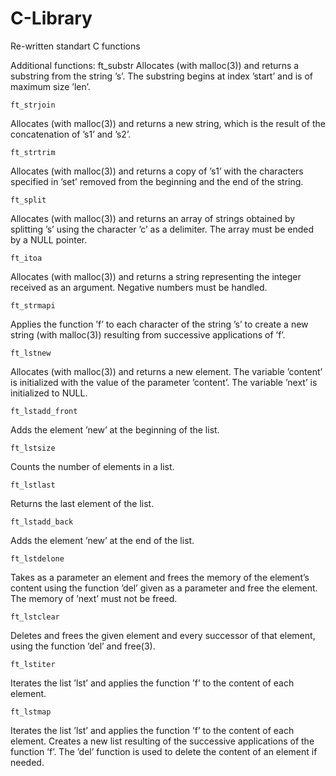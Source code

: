 # C-Library
Re-written standart C functions

Additional functions:
	ft_substr
Allocates (with malloc(3)) and returns a substring
from the string ’s’.
The substring begins at index ’start’ and is of
maximum size ’len’.

	ft_strjoin
Allocates (with malloc(3)) and returns a new
string, which is the result of the concatenation
of ’s1’ and ’s2’.

	ft_strtrim
Allocates (with malloc(3)) and returns a copy of
’s1’ with the characters specified in ’set’ removed
from the beginning and the end of the string.

	ft_split
Allocates (with malloc(3)) and returns an array
of strings obtained by splitting ’s’ using the
character ’c’ as a delimiter. The array must be
ended by a NULL pointer.

	ft_itoa
Allocates (with malloc(3)) and returns a string
representing the integer received as an argument.
Negative numbers must be handled.

	ft_strmapi
Applies the function ’f’ to each character of the
string ’s’ to create a new string (with malloc(3))
resulting from successive applications of ’f’.

	ft_lstnew
Allocates (with malloc(3)) and returns a new
element. The variable ’content’ is initialized
with the value of the parameter ’content’. The
variable ’next’ is initialized to NULL.

	ft_lstadd_front
Adds the element ’new’ at the beginning of the
list.

	ft_lstsize
Counts the number of elements in a list.

	ft_lstlast
Returns the last element of the list.

	ft_lstadd_back
Adds the element ’new’ at the end of the list.

	ft_lstdelone
Takes as a parameter an element and frees the
memory of the element’s content using the function
’del’ given as a parameter and free the element.
The memory of ’next’ must not be freed.

	ft_lstclear
Deletes and frees the given element and every
successor of that element, using the function ’del’
and free(3).

	ft_lstiter
Iterates the list ’lst’ and applies the function
’f’ to the content of each element.

	ft_lstmap
Iterates the list ’lst’ and applies the function
’f’ to the content of each element. Creates a new
list resulting of the successive applications of
the function ’f’. The ’del’ function is used to
delete the content of an element if needed.
